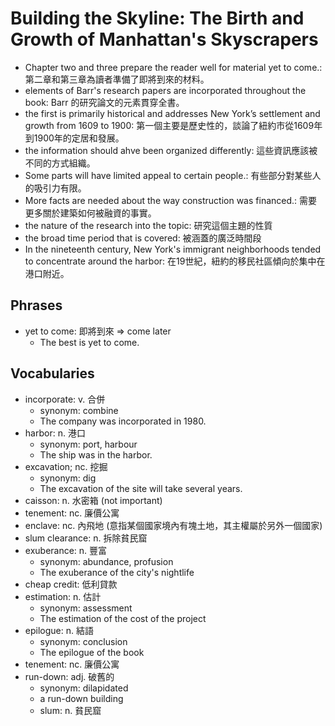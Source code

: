 # Building the Skyline: The Birth and Growth of Manhattan's Skyscrapers

- Chapter two and three prepare the reader well for material yet to come.: 第二章和第三章為讀者準備了即將到來的材料。
- elements of Barr's research papers are incorporated throughout the book: Barr 的研究論文的元素貫穿全書。
- the first is primarily historical and addresses New York’s settlement and growth from 1609 to 1900: 第一個主要是歷史性的，談論了紐約市從1609年到1900年的定居和發展。
- the information should ahve been organized differently: 這些資訊應該被不同的方式組織。
- Some parts will have limited appeal to certain people.: 有些部分對某些人的吸引力有限。
- More facts are needed about the way construction was financed.: 需要更多關於建築如何被融資的事實。
- the nature of the research into the topic: 研究這個主題的性質
- the broad time period that is covered: 被涵蓋的廣泛時間段
- In the nineteenth century, New York's immigrant neighborhoods tended to concentrate around the harbor: 在19世紀，紐約的移民社區傾向於集中在港口附近。 

## Phrases

- yet to come: 即將到來 => come later
  - The best is yet to come.

## Vocabularies

- incorporate: v. 合併
  - synonym: combine
  - The company was incorporated in 1980.
- harbor: n. 港口
  - synonym: port, harbour
  - The ship was in the harbor.
- excavation; nc. 挖掘
  - synonym: dig
  - The excavation of the site will take several years.
- caisson: n. 水密箱 (not important)
- tenement: nc. 廉價公寓
- enclave: nc. 內飛地 (意指某個國家境內有塊土地，其主權屬於另外一個國家)
- slum clearance: n. 拆除貧民窟
- exuberance: n. 豐富
  - synonym: abundance, profusion
  - The exuberance of the city's nightlife
- cheap credit: 低利貸款
- estimation: n. 估計
  - synonym: assessment
  - The estimation of the cost of the project
- epilogue: n. 結語
  - synonym: conclusion
  - The epilogue of the book
- tenement: nc. 廉價公寓
- run-down: adj. 破舊的
  - synonym: dilapidated
  - a run-down building
  - slum: n. 貧民窟